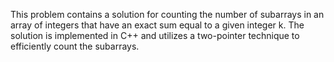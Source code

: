 This problem contains a solution for counting the number of subarrays in an array of integers that have an exact sum equal to a given integer k. The solution is implemented in C++ and utilizes a two-pointer technique to efficiently count the subarrays.
